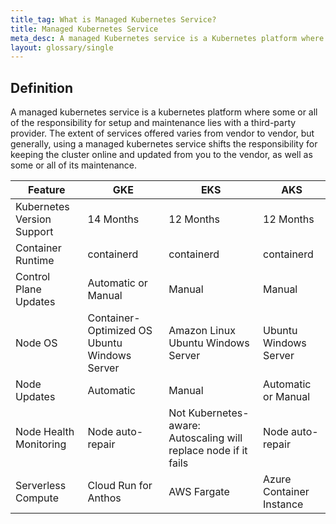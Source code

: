 ```yaml
---
title_tag: What is Managed Kubernetes Service?
title: Managed Kubernetes Service
meta_desc: A managed Kubernetes service is a Kubernetes platform where some or all of the responsibility for setup and maintenance lies with a third-party provider. 
layout: glossary/single
---
```


## Definition

A managed kubernetes service is a kubernetes platform where some or all of the responsibility for setup and maintenance lies with a third-party provider. The extent of services offered varies from vendor to vendor, but generally, using a managed kubernetes service shifts the responsibility for keeping the cluster online and updated from you to the vendor, as well as some or all of its maintenance.

| Feature                    | GKE                                            | EKS                                                             | AKS                      |
|----------------------------|------------------------------------------------|-----------------------------------------------------------------|--------------------------|
| Kubernetes Version Support | 14 Months                                      | 12 Months                                                       | 12 Months                |
| Container Runtime          | containerd                                     | containerd                                                      | containerd               |
| Control Plane Updates      | Automatic or Manual                            | Manual                                                          | Manual                   |
| Node OS                    | Container-Optimized OS  Ubuntu  Windows Server | Amazon Linux  Ubuntu  Windows Server                            | Ubuntu  Windows Server   |
| Node Updates               | Automatic                                      | Manual                                                          | Automatic or Manual      |
| Node Health Monitoring     | Node auto-repair                               | Not Kubernetes-aware: Autoscaling will replace node if it fails | Node auto-repair         |
| Serverless Compute         | Cloud Run for Anthos                           | AWS Fargate                                                     | Azure Container Instance |
